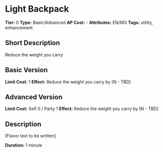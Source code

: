 # Light Backpack

**Tier:** 0
**Type:** Basic/Advanced
**AP Cost:** -
**Attributes:** EN/MG
**Tags:** utility, enhancement

## Short Description
Reduce the weight you carry

## Basic Version
**Limit Cost:** 1
**Effect:** Reduce the weight you carry by [N - TBD]

## Advanced Version
**Limit Cost:** Self 0 / Party 1
**Effect:** Reduce the weight you carry by [N - TBD]

## Description
[Flavor text to be written]

**Duration:** 1 minute